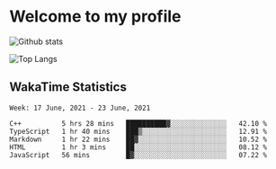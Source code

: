 # Welcome to my profile

![Github stats](https://github-readme-stats.vercel.app/api?username=xinthose&show_icons=true&theme=radical&count_private=true)

![Top Langs](https://github-readme-stats.vercel.app/api/top-langs/?username=xinthose)

## WakaTime Statistics
<!--START_SECTION:waka-->
```text
Week: 17 June, 2021 - 23 June, 2021

C++          5 hrs 28 mins   ██████████▓░░░░░░░░░░░░░░   42.10 % 
TypeScript   1 hr 40 mins    ███▒░░░░░░░░░░░░░░░░░░░░░   12.91 % 
Markdown     1 hr 22 mins    ██▓░░░░░░░░░░░░░░░░░░░░░░   10.52 % 
HTML         1 hr 3 mins     ██░░░░░░░░░░░░░░░░░░░░░░░   08.12 % 
JavaScript   56 mins         █▓░░░░░░░░░░░░░░░░░░░░░░░   07.22 % 
```
<!--END_SECTION:waka-->

<!-- ![github contribution grid snake animation](https://raw.githubusercontent.com/xinthose/xinthose/dist/github-contribution-grid-snake.svg)

_generated with [Platane/snk](https://github.com/Platane/snk)_ -->
